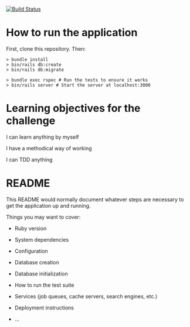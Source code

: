 [![Build Status](https://travis-ci.org/Brendao1/instagram-challenge.svg?branch=master)](https://travis-ci.org/Brendao1/instagram-challenge)


# How to run the application

First, clone this repository. Then:

```
> bundle install
> bin/rails db:create
> bin/rails db:migrate

> bundle exec rspec # Run the tests to ensure it works
> bin/rails server # Start the server at localhost:3000
```

# Learning objectives for the challenge

I can learn anything by myself

I have a methodical way of working

I can TDD anything


# README

This README would normally document whatever steps are necessary to get the
application up and running.

Things you may want to cover:

* Ruby version

* System dependencies

* Configuration

* Database creation

* Database initialization

* How to run the test suite

* Services (job queues, cache servers, search engines, etc.)

* Deployment instructions

* ...

